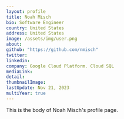 ```yaml
---
layout: profile
title: Noah Misch
bio: Software Engineer
country: United States
address: United States
image: /assets/img/user.png
about: 
github: "https://github.com/nmisch"
twitter:
linkedin: 
company: Google Cloud Platform. Cloud SQL
mediaLink:
detail: 
thumbnailImage:
lastUpdate: Nov 21, 2023
multiYear: true
---
```


This is the body of Noah Misch's profile page.
